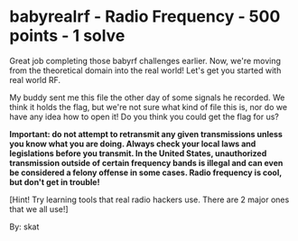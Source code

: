 # babyrealrf - Radio Frequency - 500 points - 1 solve
Great job completing those babyrf challenges earlier. Now, we're moving from the theoretical domain into the real world! Let's get you started with real world RF.

My buddy sent me this file the other day of some signals he recorded. We think it holds the flag, but we're not sure what kind of file this is, nor do we have any idea how to open it! Do you think you could get the flag for us?

**Important: do not attempt to retransmit any given transmissions unless you know what you are doing. Always check your local laws and legislations before you transmit. In the United States, unauthorized transmission outside of certain frequency bands is illegal and can even be considered a felony offense in some cases. Radio frequency is cool, but don't get in trouble!**

[Hint! Try learning tools that real radio hackers use. There are 2 major ones that we all use!]

By: skat
